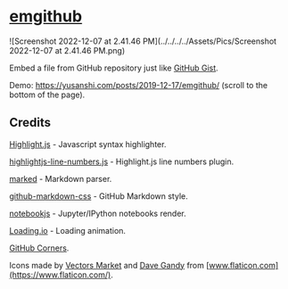# [emgithub](https://emgithub.com)

![Screenshot 2022-12-07 at 2.41.46 PM](../../../../Assets/Pics/Screenshot 2022-12-07 at 2.41.46 PM.png)

Embed a file from GitHub repository just like [GitHub Gist](https://gist.github.com/).

Demo: https://yusanshi.com/posts/2019-12-17/emgithub/ (scroll to the bottom of the page).



## Credits

[Highlight.js](https://github.com/highlightjs/highlight.js/) - Javascript syntax highlighter.

[highlightjs-line-numbers.js](https://github.com/wcoder/highlightjs-line-numbers.js) - Highlight.js line numbers plugin.

[marked](https://github.com/markedjs/marked) - Markdown parser.

[github-markdown-css](https://github.com/sindresorhus/github-markdown-css) - GitHub Markdown style.

[notebookjs](https://github.com/jsvine/notebookjs) - Jupyter/IPython notebooks render.

[Loading.io](https://loading.io/) - Loading animation.

[GitHub Corners](https://github.com/tholman/github-corners).

Icons made by [Vectors Market](https://www.flaticon.com/authors/vectors-market) and [Dave Gandy](https://www.flaticon.com/authors/dave-gandy) from [www.flaticon.com](https://www.flaticon.com/).

